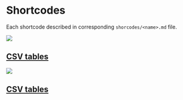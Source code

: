 # Shortcodes

Each shortcode described in corresponding `shorcodes/<name>.md` file.


<div class="grid">
<div class="tile">
    <a class="rich-list has-image mr-2 mb-2" href="shortcodes/csv-table.md">
        <div class="image"><img src="shortcodes/img/csv-table.png"></div>
        <h2 class="listcont ">CSV tables</h2>
    </a>
</div>
<div class="tile">
    <a class="rich-list has-image mr-2 mb-2" href="shortcodes/csv-table.md">
        <div class="image"><img src="shortcodes/img/csv-table.png"></div>
        <h2 class="listcont ">CSV tables</h2>
    </a>
</div>
</div>



